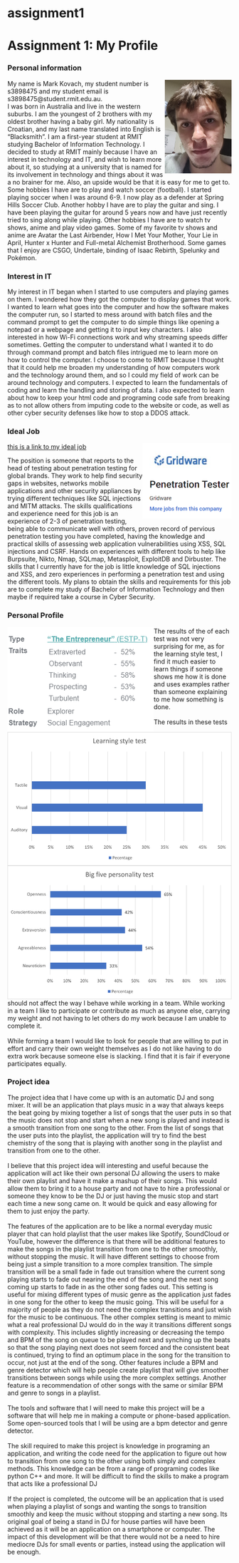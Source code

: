 # assignment1
<DOCTYPE html>
<html>
<body>
<h1>Assignment 1: My Profile</h1>
<h3>Personal information</h3>
<p>
<img src="me.PNG" alt="this is meant to be me" style="float:right;width:150px;height:210px">
My name is Mark Kovach, my student number is s3898475 and my student email is s3898475@student.rmit.edu.au.<br> 
I was born in Australia and live in the western suburbs. I am the youngest of 2 brothers with my oldest brother having a baby girl. My nationality is Croatian, and my last name translated into English is “Blacksmith”. I am a first-year student at RMIT studying Bachelor of Information Technology. I decided to study at RMIT mainly because I have an interest in technology and IT, and wish to learn more about it, so studying at a university that is named for its involvement in technology and things about it was a no brainer for me. Also, an upside would be that it is easy for me to get to. Some hobbies I have are to play and watch soccer (football). I started playing soccer when I was around 6-9. I now play as a defender at Spring Hills Soccer Club. Another hobby I have are to play the guitar and sing. I have been playing the guitar for around 5 years now and have just recently tried to sing along while playing. Other hobbies I have are to watch tv shows, anime and play video games. Some of my favorite tv shows and anime are Avatar the Last Airbender, How I Met Your Mother, Your Lie in April, Hunter x Hunter and Full-metal Alchemist Brotherhood. Some games that I enjoy are CSGO, Undertale, binding of Isaac Rebirth, Spelunky and Pokémon.
</p>
<h3>Interest in IT</h3>
<p>
My interest in IT began when I started to use computers and playing games on them. I wondered how they got the computer to display games that work. I wanted to learn what goes into the computer and how the software makes the computer run, so I started to mess around with batch files and the command prompt to get the computer to do simple things like opening a notepad or a webpage and getting it to input key characters. I also interested in how Wi-Fi connections work and why streaming speeds differ sometimes. Getting the computer to understand what I wanted it to do through command prompt and batch files intrigued me to learn more on how to control the computer. I choose to come to RMIT because I thought that it could help me broaden my understanding of how computers work and the technology around them, and so I could my field of work can be around technology and computers. I expected to learn the fundamentals of coding and learn the handling and storing of data. I also expected to learn about how to keep your html code and programing code safe from breaking as to not allow others from imputing code to the website or code, as well as other cyber security defenses like how to stop a DDOS attack. 
</p>
<h3>Ideal Job</h3>
<a href="https://www.seek.com.au/job/51651891?type=promoted#searchRequestToken=99a4d344-406f-4c03-899b-8a804e1d17e6">this is a link to my ideal job</a>
<img src="ideal job.PNG" alt="snapshot of ideal job" style="float:right;width:200px">
<p>
The position is someone that reports to the head of testing about penetration testing for global brands. They work to help find security gaps in websites, networks mobile applications and other security appliances by trying different techniques like SQL injections and MITM attacks. The skills qualifications and experience need for this job is an experience of 2-3 of penetration testing, being able to communicate well with others, proven record of pervious penetration testing you have completed, having the knowledge and practical skills of assessing web application vulnerabilities using XSS, SQL injections and CSRF. Hands on experiences with different tools to help like Burpsuite, Nikto, Nmap, SQLmap, Metasploit, ExploitDB and Dirbuster. The skills that I currently have for the job is little knowledge of SQL injections and XSS, and zero experiences in performing a penetration test and using the different tools. My plans to obtain the skills and requirements for this job are to complete my study of Bachelor of Information Technology and then maybe if required take a course in Cyber Security. 
</p>
<h3>Personal Profile</h3>
<img src="myers briggs.PNG" alt="myers briggs test" style="float:left">
<img src="Learning style test.png" alt="Learning style test" style="float:right;height:300px" >
<img src="big five personality test.PNG" alt="big five personality test" style="float:left;height:300px;">
<p>
The results of the of each test was not very surprising for me, as for the learning style test, I find it much easier to learn things if someone shows me how it is done and uses examples rather than someone explaining to me how something is done.<br>
<br>
The results in these tests should not affect the way I behave while working in a team. While working in a team I like to participate or contribute as much as anyone else, carrying my weight and not having to let others do my work because I am unable to complete it.<br>
<br>
While forming a team I would like to look for people that are willing to put in effort and carry their own weight themselves as I do not like having to do extra work because someone else is slacking. I find that it is fair if everyone participates equally. 
</p>
<h3>Project idea</h3>
<p>
The project idea that I have come up with is an automatic DJ and song mixer. It will be an application that plays music in a way that always keeps the beat going by mixing together a list of songs that the user puts in so that the music does not stop and start when a new song is played and instead is a smooth transition from one song to the other. From the list of songs that the user puts into the playlist, the application will try to find the best chemistry of the song that is playing with another song in the playlist and transition from one to the other.
<br> 
<br>
I believe that this project idea will interesting and useful because the application will act like their own personal DJ allowing the users to make their own playlist and have it make a mashup of their songs. This would allow them to bring it to a house party and not have to hire a professional or someone they know to be the DJ or just having the music stop and start each time a new song came on. It would be quick and easy allowing for them to just enjoy the party.<br>
<br>
The features of the application are to be like a normal everyday music player that can hold playlist that the user makes like Spotify, SoundCloud or YouTube, however the difference is that there will be additional features to make the songs in the playlist transition from one to the other smoothly, without stopping the music. It will have different settings to choose from being just a simple transition to a more complex transition. The simple transition will be a small fade in fade out transition where the current song playing starts to fade out nearing the end of the song and the next song coming up starts to fade in as the other song fades out. This setting is useful for mixing different types of music genre as the application just fades in one song for the other to keep the music going. This will be useful for a majority of people as they do not need the complex transitions and just wish for the music to be continuous. The other complex setting is meant to mimic what a real professional DJ would do in the way it transitions different songs with complexity. This includes slightly increasing or decreasing the tempo and BPM of the song on queue to be played next and synching up the beats so that the song playing next does not seem forced and the consistent beat is continued, trying to find an optimum place in the song for the transition to occur, not just at the end of the song. Other features include a BPM and genre detector which will help people create playlist that will give smoother transitions between songs while using the more complex settings. Another feature is a recommendation of other songs with the same or similar BPM and genre to songs in a playlist.<br>
<br>
The tools and software that I will need to make this project will be a software that will help me in making a compute or phone-based application. Some open-sourced tools that I will be using are a bpm detector and genre detector.<br>
<br>
The skill required to make this project is knowledge in programing an application, and writing the code need for the application to figure out how to transition from one song to the other using both simply and complex methods. This knowledge can be from a range of programing codes like python C++ and more. It will be difficult to find the skills to make a program that acts like a professional DJ<br>
<br>
If the project is completed, the outcome will be an application that is used when playing a playlist of songs and wanting the songs to transition smoothly and keep the music without stopping and starting a new song. Its original goal of being a stand in DJ for house parties will have been achieved as it will be an application on a smartphone or computer. The impact of this development will be that there would not be a need to hire mediocre DJs for small events or parties, instead using the application will be enough. 
</p>
</body>
</html>
